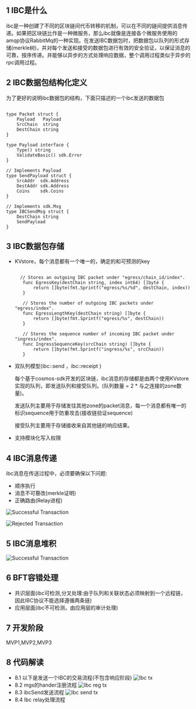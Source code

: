 ## 1 IBC是什么
ibc是一种创建了不同的区块链间代币转移的机制，可以在不同的链间提供消息传递。如果把区块链比作是一种微服务，那么ibc就像是连接各个微服务使用的amqp协议RabbitMq的一种实现。在发送IBC数据包时，把数据包以队列的形式存储(merkle树)，并对每个发送和接受的数据包进行有效的安全验证，以保证消息的可靠，按序传递。并能够以异步的方式处理响应数据，整个调用过程类似于异步的rpc调用过程。

## 2 IBC数据包结构化定义
为了更好的说明ibc数据包的结构，下面只描述的一个ibc发送的数据包

```golang

type Packet struct {
    Payload   Payload
    SrcChain  string
    DestChain string
}

type Payload interface {
    Type() string
    ValidateBasic() sdk.Error
}

// Implements Payload
type SendPayload struct {
    SrcAddr  sdk.Address
    DestAddr sdk.Address
    Coins    sdk.Coins
}

// Implements sdk.Msg
type IBCSendMsg struct {
    DestChain string
    SendPayload
}

```

## 3 IBC数据包存储

   * KVstore，每个消息都有一个唯一的，确定的和可预测的key

     ```golang

       // Stores an outgoing IBC packet under "egress/chain_id/index".
     	func EgressKey(destChain string, index int64) []byte {
     		return []byte(fmt.Sprintf("egress/%s/%d", destChain, index))
     	}
     	
     	// Stores the number of outgoing IBC packets under "egress/index".
     	func EgressLengthKey(destChain string) []byte {
     		return []byte(fmt.Sprintf("egress/%s", destChain))
     	}
     	
     	// Stores the sequence number of incoming IBC packet under "ingress/index".
     	func IngressSequenceKey(srcChain string) []byte {
     		return []byte(fmt.Sprintf("ingress/%s", srcChain))
     	} 
     ```

* 双队列模型(ibc::send ，ibc::receipt )
  
     每个基于cosmos-sdk开发的区块链，ibc消息的存储都是由两个使用KVstore实现的队列，即发送队列和接受队列。(队列数量 = 2 * 与之连接的zone数量)。
     
     发送队列主要用于存储发往其他zone的packet消息，每一个消息都有唯一的标识sequence用于防重攻击(接收链验证sequence)
     
     接受队列主要用于存储接收来自其他链的响应结果。
     
 * 支持模块化写入权限 


## 4 IBC消息传递

ibc消息在传送过程中，必须要确保以下问题:

   * 顺序执行
   * 消息不可篡改(merkle证明) 
   * 正确路由(Relay进程)

   ![Successful Transaction](https://raw.githubusercontent.com/zhiqiang-bianjie/image/master/ibc/Receipts.png)

   ![Rejected Transaction](https://github.com/zhiqiang-bianjie/image/blob/master/ibc/ReceiptError.png?raw=true)


## 5 IBC消息堆积

![Successful Transaction](https://github.com/zhiqiang-bianjie/image/blob/master/ibc/CleanUp.png?raw=true) 

## 6 BFT容错处理

* 共识层面(ibc可检测,分叉处理:由于队列和关联状态必须映射到一个远程链，因此IBC协议不能选择遵循两条链)
* 应用层面(ibc不可检测，由应用层的审计处理)

## 7 开发阶段

MVP1,MVP2,MVP3

## 8 代码解读
   * 8.1 以下是发送一个IBC的交易流程(不包含响应阶段)
      ![Ibc tx](https://github.com/zhiqiang-bianjie/image/blob/master/ibc/IBC_Send.png?raw=true)
   * 8.2 mgs的hander注册流程
      ![Ibc reg tx](https://github.com/zhiqiang-bianjie/image/blob/master/ibc/hander_reg.png?raw=true)
   * 8.3 ibcSend发送流程
      ![Ibc send tx](https://github.com/zhiqiang-bianjie/image/blob/master/ibc/ibcsend.png?raw=true)
   * 8.4 Ibc relay处理流程
